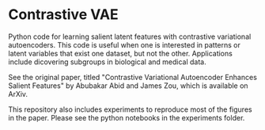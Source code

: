 # Contrastive VAE

Python code for learning salient latent features with contrastive variational autoencoders. This code is useful when one is interested in patterns or latent variables that exist one dataset, but not the other. Applications include dicovering subgroups in biological and medical data. 

See the original paper, titled "Contrastive Variational Autoencoder Enhances Salient Features" by Abubakar Abid and James Zou, which is available on ArXiv.

This repository also includes experiments to reproduce most of the figures in the paper. Please see the python notebooks in the experiments folder.

